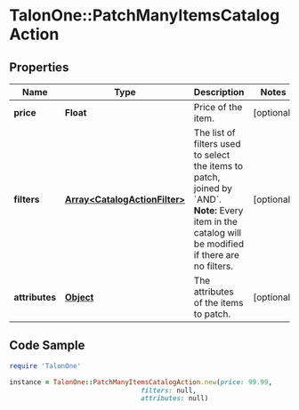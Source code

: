 # TalonOne::PatchManyItemsCatalogAction

## Properties

Name | Type | Description | Notes
------------ | ------------- | ------------- | -------------
**price** | **Float** | Price of the item. | [optional] 
**filters** | [**Array&lt;CatalogActionFilter&gt;**](CatalogActionFilter.md) | The list of filters used to select the items to patch, joined by &#x60;AND&#x60;.  **Note:** Every item in the catalog will be modified if there are no filters.  | [optional] 
**attributes** | [**Object**](.md) | The attributes of the items to patch. | [optional] 

## Code Sample

```ruby
require 'TalonOne'

instance = TalonOne::PatchManyItemsCatalogAction.new(price: 99.99,
                                 filters: null,
                                 attributes: null)
```


